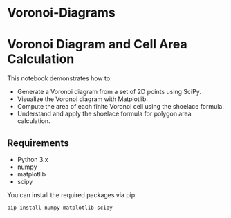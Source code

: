 # Voronoi-Diagrams

# Voronoi Diagram and Cell Area Calculation

This notebook demonstrates how to:

- Generate a Voronoi diagram from a set of 2D points using SciPy.
- Visualize the Voronoi diagram with Matplotlib.
- Compute the area of each finite Voronoi cell using the shoelace formula.
- Understand and apply the shoelace formula for polygon area calculation.

## Requirements

- Python 3.x
- numpy
- matplotlib
- scipy

You can install the required packages via pip:

```bash
pip install numpy matplotlib scipy
